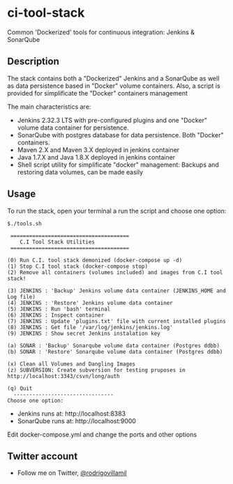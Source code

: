 # ci-tool-stack
Common 'Dockerized' tools for continuous integration: Jenkins &amp; SonarQube 

## Description
The stack contains both a "Dockerized" Jenkins and a SonarQube as well as data persistence based in "Docker" volume containers.
Also, a script is provided for simplificate the "Docker" containers management

The main characteristics are:
- Jenkins 2.32.3 LTS with pre-configured plugins and one "Docker" volume data container for persistence.
- SonarQube with postgres database for data persistence. Both "Docker" containers.
- Maven 2.X and Maven 3.X deployed in jenkins container
- Java 1.7.X and Java 1.8.X deployed in jenkins container
- Shell script utility for simplificate "docker" management: Backups and restoring data volumes, can be made easily

## Usage
To run the stack, open your terminal a run the script and choose one option:

    $./tools.sh
    
     ======================================
    	C.I Tool Stack Utilities
     ======================================
	
	(0) Run C.I. tool stack demonized (docker-compose up -d)
	(1) Stop C.I tool stack (docker-compose stop)
	(2) Remove all containers (volumes included) and images from C.I tool stack!
	
	(3) JENKINS : 'Backup' Jenkins volume data container (JENKINS_HOME and Log file)
	(4) JENKINS : 'Restore' Jenkins volume data container
	(5) JENKINS : Run 'bash' terminal
	(6) JENKINS : Inspect container
	(7) JENKINS : Update 'plugins.txt' file with current installed plugins
	(8) JENKINS : Get file '/var/log/jenkins/jenkins.log'
	(9) JENKINS : Show secret Jenkins instalation key
	
	(a) SONAR : 'Backup' Sonarqube volume data container (Postgres ddbb)
	(b) SONAR : 'Restore' Sonarqube volume data container (Postgres ddbb)
	
	(x) Clean all Volumes and Dangling Images
	(z) SUBVERSION: Create subversion for testing pruposes in http://localhost:3343/csvn/long/auth
	
	(q) Quit
	  --------------------------------
	Choose one option:
	
* Jenkins runs at: http://localhost:8383
* SonarQube runs at: http://localhost:9000

Edit docker-compose.yml and change the ports and other options

## Twitter account
- Follow me on Twitter, [@rodrigovillamil](https://twitter.com/rodrigovillamil)
